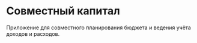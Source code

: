 Совместный капитал
===============================

Приложение для совместного планирования бюджета
и ведения учёта доходов и расходов.